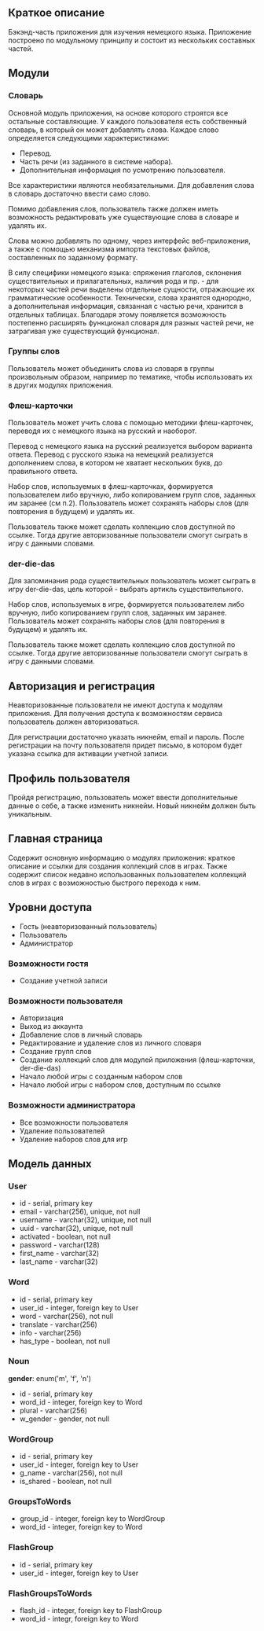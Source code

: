
## Краткое описание

Бэкэнд-часть приложения для изучения немецкого языка.
Приложение построено по модульному принципу и состоит из нескольких составных частей.

## Модули

### Словарь

Основной модуль приложения, на основе которого строятся все остальные составляющие.
У каждого пользователя есть собственный словарь, в который он может добавлять слова. Каждое слово определяется следующими характеристиками:

 - Перевод. 
 - Часть речи (из заданного в системе набора). 
 - Дополнительная информация по усмотрению пользователя.

Все характеристики являются необязательными. Для добавления слова в словарь достаточно ввести само слово.

Помимо добавления слов, пользователь также должен иметь возможность редактировать уже существующие слова в словаре и удалять их.

Слова можно добавлять по одному, через интерфейс веб-приложения, а также с помощью механизма импорта текстовых файлов, составленных по заданному формату.

В силу специфики немецкого языка: спряжения глаголов, склонения существительных и прилагательных, наличия рода и пр. - для некоторых частей речи выделены отдельные сущности, отражающие их грамматические особенности. Технически, слова хранятся однородно, а дополнительная информация, связанная с частью речи, хранится в отдельных таблицах. Благодаря этому появляется возможность постепенно расширять функционал словаря для разных частей речи, не затрагивая уже существующий функционал.

### Группы слов
Пользователь может объединить слова из словаря в группы произвольным образом, например по тематике, чтобы использовать их в других модулях приложения.

### Флеш-карточки
Пользователь может учить слова с помощью методики флеш-карточек, переводя их с немецкого языка на русский и наоборот. 

Перевод с немецкого языка на русский реализуется выбором варианта ответа.
Перевод с русского языка на немецкий реализуется дополнением слова, в котором не хватает нескольких букв, до правильного ответа.

Набор слов, используемых в флеш-карточках, формируется пользователем либо вручную, либо копированием групп слов, заданных им заранее (см п.2). Пользователь может сохранять наборы слов (для повторения в будущем) и удалять их.

Пользователь также может сделать коллекцию слов доступной по ссылке. Тогда другие авторизованные пользователи смогут сыграть в игру с данными словами.

### der-die-das
Для запоминания рода существительных пользователь может сыграть в игру der-die-das, цель которой - выбрать артикль существительного. 

Набор слов, используемых в игре, формируется пользователем либо вручную, либо копированием групп слов, заданных им заранее. Пользователь может сохранять наборы слов (для повторения в будущем) и удалять их.

Пользователь также может сделать коллекцию слов доступной по ссылке. Тогда другие авторизованные пользователи смогут сыграть в игру с данными словами.

## Авторизация и регистрация
Неавторизованные пользователи не имеют доступа к модулям приложения. Для получения доступа к возможностям сервиса пользователь должен авторизоваться. 

Для регистрации достаточно указать никнейм, email и пароль. После регистрации на почту пользователя придет письмо, в котором будет указана ссылка для активации учетной записи.

## Профиль пользователя
Пройдя регистрацию, пользователь может ввести дополнительные данные о себе, а также изменить никнейм. Новый никнейм должен быть уникальным.

## Главная страница
Содержит основную информацию о модулях приложения: краткое описание и ссылки для создания коллекций слов в играх. Также содержит список недавно использованных пользователем коллекций слов в играх с возможностью быстрого перехода к ним.

## Уровни доступа
 - Гость (неавторизованный пользователь) 
 - Пользователь 
 - Администратор

### Возможности гостя
- Создание учетной записи

### Возможности пользователя
- Авторизация
- Выход из аккаунта
- Добавление слов в личный словарь
- Редактирование и удаление слов из личного словаря
- Создание групп слов
- Создание коллекций слов для модулей приложения (флеш-карточки, der-die-das)
- Начало любой игры с созданным набором слов
- Начало любой игры с набором слов, доступным по ссылке

### Возможности администратора
- Все возможности пользователя
- Удаление пользователей
- Удаление наборов слов для игр

## Модель данных
### User
- id - serial, primary key
- email - varchar(256), unique, not null
- username - varchar(32), unique, not null
- uuid - varchar(32), unique, not null
- activated - boolean, not null
- password - varchar(128)
- first_name - varchar(32)
- last_name - varchar(32)

### Word
- id - serial, primary key
- user_id - integer, foreign key to User
- word - varchar(256), not null
- translate - varchar(256)
- info - varchar(256)
- has_type - boolean, not null

### Noun
**gender**: enum('m', 'f', 'n')
- id - serial, primary key
- word_id - integer, foreign key to Word
- plural - varchar(256)
- w_gender - gender, not null

### WordGroup
- id - serial, primary key
- user_id - integer, foreign key to User
- g_name - varchar(256), not null
- is_shared - boolean, not null

### GroupsToWords
- group_id - integer, foreign key to WordGroup
- word_id - integer, foreign key to Word

### FlashGroup
- id - serial, primary key
- user_id - integer, foreign key to User

### FlashGroupsToWords
- flash_id - integer, foreign key to FlashGroup
- word_id - integr, foreign key to Word